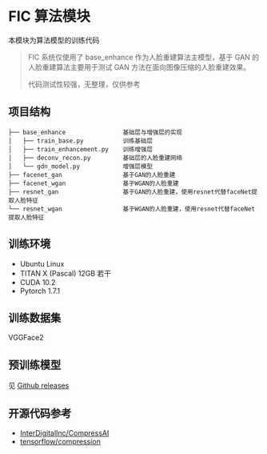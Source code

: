 # FIC 算法模块

本模块为算法模型的训练代码

> FIC 系统仅使用了 base_enhance 作为人脸重建算法主模型，基于 GAN 的人脸重建算法主要用于测试 GAN 方法在面向图像压缩的人脸重建效果。
>
> 代码测试性较强，无整理，仅供参考

## 项目结构

```
├── base_enhance                基础层与增强层的实现
│   ├── train_base.py           训练基础层
│   ├── train_enhancement.py    训练增强层
│   ├── deconv_recon.py         基础层的人脸重建网络
│   └── gdn_model.py            增强层模型
├── facenet_gan                 基于GAN的人脸重建
├── facenet_wgan                基于WGAN的人脸重建
├── resnet_gan                  基于GAN的人脸重建，使用resnet代替faceNet提取人脸特征
└── resnet_wgan                 基于WGAN的人脸重建，使用resnet代替faceNet提取人脸特征
```

## 训练环境

- Ubuntu Linux
- TITAN X (Pascal) 12GB 若干
- CUDA 10.2
- Pytorch 1.7.1

## 训练数据集

VGGFace2

## 预训练模型

见 [Github releases](https://github.com/ceynri/FIC/releases)

## 开源代码参考

- [InterDigitalInc/CompressAI](https://github.com/InterDigitalInc/CompressAI)
- [tensorflow/compression](https://github.com/tensorflow/compression)
